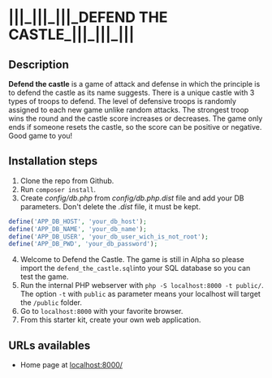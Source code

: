 # |||\_|||\_|||\_DEFEND THE CASTLE\_|||\_|||\_|||

## Description

**Defend the castle** is a game of attack and defense in which the principle is to defend the castle as its name suggests.
There is a unique castle with 3 types of troops to defend. The level of defensive troops is randomly assigned to each new game unlike random attacks. The strongest troop wins the round and the castle score increases or decreases. The game only ends if someone resets the castle, so the score can be positive or negative.
Good game to you!

## Installation steps

1. Clone the repo from Github.
2. Run `composer install`.
3. Create *config/db.php* from *config/db.php.dist* file and add your DB parameters. Don't delete the *.dist* file, it must be kept.
```php
define('APP_DB_HOST', 'your_db_host');
define('APP_DB_NAME', 'your_db_name');
define('APP_DB_USER', 'your_db_user_wich_is_not_root');
define('APP_DB_PWD', 'your_db_password');
```
4. Welcome to Defend the Castle. The game is still in Alpha so please import the        `defend_the_castle.sql`into your SQL database so you can test the game.
5. Run the internal PHP webserver with `php -S localhost:8000 -t public/`. The option `-t` with `public` as parameter means your localhost will target the `/public` folder.
6. Go to `localhost:8000` with your favorite browser.
7. From this starter kit, create your own web application.

## URLs availables

* Home page at [localhost:8000/](localhost:8000/game/play)
